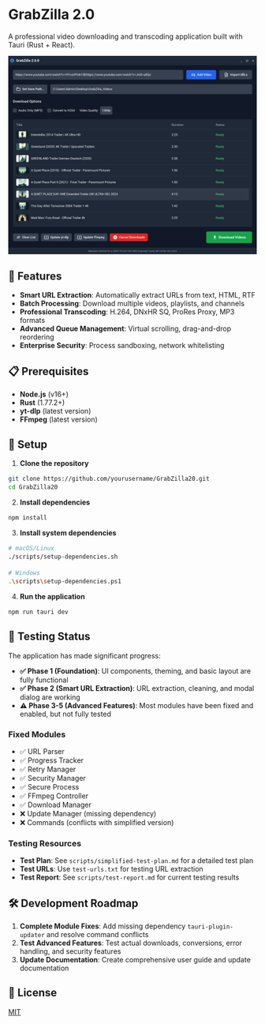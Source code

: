 # GrabZilla 2.0

A professional video downloading and transcoding application built with Tauri (Rust + React).

![GrabZilla 2.0 GUI](GrabZilla20_GUI.png)

## 🚀 Features

- **Smart URL Extraction**: Automatically extract URLs from text, HTML, RTF
- **Batch Processing**: Download multiple videos, playlists, and channels
- **Professional Transcoding**: H.264, DNxHR SQ, ProRes Proxy, MP3 formats
- **Advanced Queue Management**: Virtual scrolling, drag-and-drop reordering
- **Enterprise Security**: Process sandboxing, network whitelisting

## 📋 Prerequisites

- **Node.js** (v16+)
- **Rust** (1.77.2+)
- **yt-dlp** (latest version)
- **FFmpeg** (latest version)

## 🔧 Setup

1. **Clone the repository**

```bash
git clone https://github.com/yourusername/GrabZilla20.git
cd GrabZilla20
```

2. **Install dependencies**

```bash
npm install
```

3. **Install system dependencies**

```bash
# macOS/Linux
./scripts/setup-dependencies.sh

# Windows
.\scripts\setup-dependencies.ps1
```

4. **Run the application**

```bash
npm run tauri dev
```

## 🧪 Testing Status

The application has made significant progress:

- **✅ Phase 1 (Foundation)**: UI components, theming, and basic layout are fully functional
- **✅ Phase 2 (Smart URL Extraction)**: URL extraction, cleaning, and modal dialog are working
- **⚠️ Phase 3-5 (Advanced Features)**: Most modules have been fixed and enabled, but not fully tested

### Fixed Modules
- ✅ URL Parser
- ✅ Progress Tracker
- ✅ Retry Manager
- ✅ Security Manager
- ✅ Secure Process
- ✅ FFmpeg Controller
- ✅ Download Manager
- ❌ Update Manager (missing dependency)
- ❌ Commands (conflicts with simplified version)

### Testing Resources

- **Test Plan**: See `scripts/simplified-test-plan.md` for a detailed test plan
- **Test URLs**: Use `test-urls.txt` for testing URL extraction
- **Test Report**: See `scripts/test-report.md` for current testing results

## 🛠️ Development Roadmap

1. **Complete Module Fixes**: Add missing dependency `tauri-plugin-updater` and resolve command conflicts
2. **Test Advanced Features**: Test actual downloads, conversions, error handling, and security features
3. **Update Documentation**: Create comprehensive user guide and update documentation

## 📝 License

[MIT](LICENSE) 